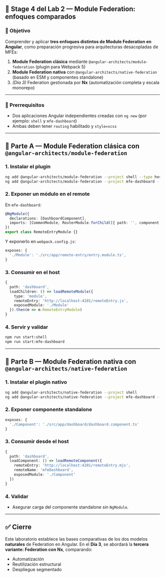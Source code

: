 ## 🧪 Stage 4 del Lab 2 — Module Federation: enfoques comparados

### 🎯 Objetivo

Comprender y aplicar **tres enfoques distintos de Module Federation en Angular**, como preparación progresiva para arquitecturas desacopladas de MFEs:

1. **Module Federation clásica** mediante `@angular-architects/module-federation` (plugin para Webpack 5)
2. **Module Federation nativa** con `@angular-architects/native-federation` (basado en ESM y componentes standalone)
3. *(Día 3)* Federation gestionada por **Nx** (automatización completa y escala monorepo)

---

### 🧱 Prerrequisitos

* Dos aplicaciones Angular independientes creadas con `ng new` (por ejemplo: `shell` y `mfe-dashboard`)
* Ambas deben tener `routing` habilitado y `style=scss`

---

## 🚀 Parte A — Module Federation clásica con `@angular-architects/module-federation`

### 1. Instalar el plugin

```bash
ng add @angular-architects/module-federation --project shell --type host
ng add @angular-architects/module-federation --project mfe-dashboard --type remote --port 4201
```

### 2. Exponer un módulo en el remote

En `mfe-dashboard`:

```ts
@NgModule({
  declarations: [DashboardComponent],
  imports: [CommonModule, RouterModule.forChild([{ path: '', component: DashboardComponent }])],
})
export class RemoteEntryModule {}
```

Y exponerlo en `webpack.config.js`:

```ts
exposes: {
  './Module': './src/app/remote-entry/entry.module.ts',
}
```

### 3. Consumir en el host

```ts
{
  path: 'dashboard',
  loadChildren: () => loadRemoteModule({
    type: 'module',
    remoteEntry: 'http://localhost:4201/remoteEntry.js',
    exposedModule: './Module'
  }).then(m => m.RemoteEntryModule)
}
```

### 4. Servir y validar

```bash
npm run start:shell
npm run start:mfe-dashboard
```

---

## 🚀 Parte B — Module Federation nativa con `@angular-architects/native-federation`

### 1. Instalar el plugin nativo

```bash
ng add @angular-architects/native-federation --project shell
ng add @angular-architects/native-federation --project mfe-dashboard --port 4201
```

### 2. Exponer componente standalone

```ts
exposes: {
  './Component': './src/app/dashboard/dashboard.component.ts'
}
```

### 3. Consumir desde el host

```ts
{
  path: 'dashboard',
  loadComponent: () => loadRemoteComponent({
    remoteEntry: 'http://localhost:4201/remoteEntry.mjs',
    remoteName: 'mfeDashboard',
    exposedModule: './Component'
  })
}
```

### 4. Validar

* Asegurar carga del componente standalone sin `NgModule`.

---

## ✅ Cierre

Este laboratorio establece las bases comparativas de los dos modelos **naturales** de Federation en Angular. En el **Día 3**, se abordará la **tercera variante: Federation con Nx**, comparando:

* Automatización
* Reutilización estructural
* Despliegue segmentado
